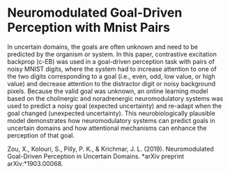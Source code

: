 # Neuromodulated Goal-Driven Perception with Mnist Pairs
In uncertain domains, the goals are often unknown and need to be predicted by the organism or system. In this paper, contrastive excitation backprop (c-EB) was used in a goal-driven perception task with pairs of noisy MNIST digits, where the system had to increase attention to one of the two digits corresponding to a goal (i.e., even, odd, low value, or high value) and decrease attention to the distractor digit or noisy background pixels. Because the valid goal was unknown, an online learning model based on the cholinergic and noradrenergic neuromodulatory systems was used to predict a noisy goal (expected uncertainty) and re-adapt when the goal changed (unexpected uncertainty). This neurobiologically plausible model demonstrates how neuromodulatory systems can predict goals in uncertain domains and how attentional mechanisms can enhance the perception of that goal.

Zou, X., Kolouri, S., Pilly, P. K., & Krichmar, J. L. (2019). Neuromodulated Goal-Driven Perception in Uncertain Domains. *arXiv preprint arXiv:*1903.00068.
